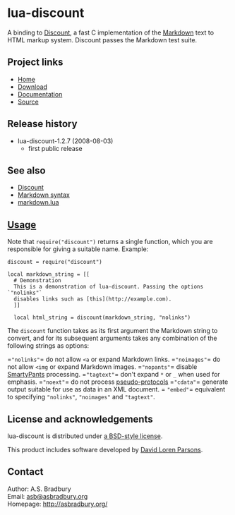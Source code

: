 # lua-discount

A binding to [Discount](http://www.pell.portland.or.us/~orc/Code/discount/), a 
fast C implementation of the 
[Markdown](http://daringfireball.net/projects/markdown) text to HTML markup 
system. Discount passes the Markdown test suite.

## Project links
* [Home](http://asbradbury.org/projects/lua-discount/)
* [Download](http://luaforge.net/projects/lua-discount/)
* [Documentation](http://asbradbury.org/projects/lua-discount/#usage)
* [Source](http://github.com/asb/lua-discount/)

## Release history
* lua-discount-1.2.7 (2008-08-03)
  * first public release

## See also
* [Discount](http://www.pell.portland.or.us/~orc/Code/discount/)
* [Markdown syntax](http://daringfireball.net/projects/markdown/syntax)
* [markdown.lua](http://www.frykholm.se/files/markdown.lua)

## [Usage](id:usage)
Note that `require("discount")` returns a single function, which you are 
responsible for giving a suitable name. Example:

    discount = require("discount")

    local markdown_string = [[
      # Demonstration
      This is a demonstration of lua-discount. Passing the options `"nolinks"` 
      disables links such as [this](http://example.com).
      ]]
      
      local html_string = discount(markdown_string, "nolinks")

The `discount` function takes as its first argument the Markdown string to 
convert, and for its subsequent arguments takes any combination of the 
following strings as options:

=`"nolinks"`=
    do not allow `<a` or expand Markdown links.
=`"noimages"`=
    do not allow `<img` or expand Markdown images.
=`"nopants"`=
    disable [SmartyPants](http://daringfireball.net/projects/smartypants/) 
    processing.
=`"tagtext"`=
    don't expand `*` or `_` when used for emphasis.
=`"noext"`=
    do not process 
    [pseudo-protocols](http://www.pell.portland.or.us/~orc/Code/discount/#pseudo)
=`"cdata"`=
    generate output suitable for use as data in an XML document.
= `"embed"`=
    equivalent to specifying `"nolinks"`, `"noimages"` and `"tagtext"`.

## License and acknowledgements
lua-discount is distributed under [a BSD-style 
license](http://github.com/asb/lua-discount/tree/master/LICENSE).

This product includes software developed by [David Loren 
Parsons](http://www.pell.portland.or.us/~orc).

## Contact
Author: A.S. Bradbury  
Email: <asb@asbradbury.org>  
Homepage: <http://asbradbury.org/>
